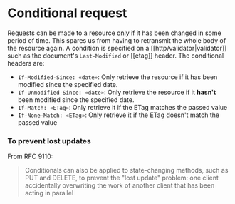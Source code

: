 # Conditional request
Requests can be made to a resource only if it has been changed in some period of time. This spares us from having to retransmit the whole body of the resource again. A condition is specified on a [[http/validator|validator]] such as the document's `Last-Modified` or [[etag]] header. The conditional headers are:

* `If-Modified-Since: «date»`: Only retrieve the resource if it has been modified since the specified date.
* `If-Unmodified-Since: «date»`: Only retrieve the resource if it **hasn't** been modified since the specified date.
* `If-Match: «ETag»`: Only retrieve it if the ETag matches the passed value
* `If-None-Match: «ETag»`: Only retrieve it if the ETag doesn't match the passed value

### To prevent lost updates
From RFC 9110:
> Conditionals can also be applied to state-changing methods, such as PUT and DELETE, to prevent the "lost update" problem: one client accidentally overwriting the work of another client that has been acting in parallel
